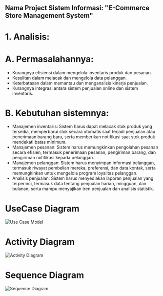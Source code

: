 ## Nama Project Sistem Informasi: "E-Commerce Store Management System"

# 1. Analisis:
# A. Permasalahannya:
- Kurangnya efisiensi dalam mengelola inventaris produk dan pesanan.
- Kesulitan dalam melacak dan mengelola data pelanggan.
- Keterbatasan dalam memantau dan menganalisis kinerja penjualan.
- Kurangnya integrasi antara sistem penjualan online dan sistem inventaris.

# B. Kebutuhan sistemnya:
- Manajemen inventaris: Sistem harus dapat melacak stok produk yang tersedia, memperbarui stok secara otomatis saat terjadi penjualan atau penerimaan barang baru, serta memberikan notifikasi saat stok produk mendekati batas minimum.
- Manajemen pesanan: Sistem harus memungkinkan pengolahan pesanan secara efisien, termasuk penerimaan pesanan, pengiriman barang, dan pengiriman notifikasi kepada pelanggan.
- Manajemen pelanggan: Sistem harus menyimpan informasi pelanggan, termasuk riwayat pembelian mereka, preferensi, dan data kontak, serta memungkinkan untuk mengelola program loyalitas pelanggan.
- Analisis penjualan: Sistem harus menyediakan laporan penjualan yang terperinci, termasuk data tentang penjualan harian, mingguan, dan bulanan, serta mampu menyajikan tren penjualan dan analisis statistik.

# UseCase Diagram
![Use Case Model](https://github.com/RianFauza/UseCase2/assets/115771479/e9e0424e-2ed2-4d7a-b9cf-7ef38acac492)

# Activity Diagram
![Activity Diagram](https://github.com/RianFauza/UseCase2/assets/115771479/eb0e2ea0-8693-40b8-bcb5-6a92d34d7689)

# Sequence Diagram
![Sequence Diagram](https://github.com/RianFauza/UseCase2/assets/115771479/ad83cb94-21b0-414c-9ab3-1609250f12d8)



